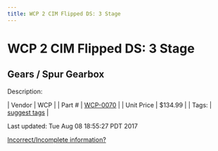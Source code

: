 ```yaml
---
title: WCP 2 CIM Flipped DS: 3 Stage
---
```


# WCP 2 CIM Flipped DS: 3 Stage
## Gears / Spur Gearbox
Description: 	 

| Vendor | WCP | 
| Part # | [WCP-0070](http://www.wcproducts.net/WCP-0070) | 
| Unit Price | $134.99 | 
| Tags: | [suggest tags](https://docs.google.com/forms/d/e/1FAIpQLSeWyY8v3RgOty-MyWmh9U0iivNYN_molChYyS-0U-o-kOAv_g/viewform) | 

Last updated: Tue Aug 08 18:55:27 PDT 2017

 [Incorrect/Incomplete information?](https://docs.google.com/forms/d/e/1FAIpQLSeWyY8v3RgOty-MyWmh9U0iivNYN_molChYyS-0U-o-kOAv_g/viewform)